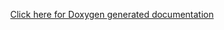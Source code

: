 <head>
    <title>
        pyDeltaServer - Written by Dave Mariano
    </title>
</head>
<body>
    <p align="center">
    <a href="http://rawgit.com/d-mariano/DeltaLaser/tree/master/Algorithms/Documentation/html/index.html">Click here for Doxygen generated documentation</a>
    </p>


</body>
